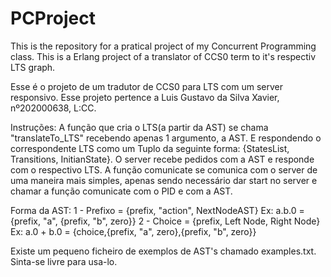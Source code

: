 # PCProject
This is the repository for a pratical project of my Concurrent Programming class. This is a Erlang project of a translator of CCS0 term to it's respectiv LTS graph.

Esse é o projeto de um tradutor de CCS0 para LTS com um server responsivo.
Esse projeto pertence a Luis Gustavo da Silva Xavier, nº202000638, L:CC.

Instruções:
A função que cria o LTS(a partir da AST) se chama "translateTo_LTS" recebendo apenas 1 argumento, a AST. 
E respondendo o correspondente LTS como um Tuplo da seguinte forma: {StatesList, Transitions, InitianState}.
O server recebe pedidos com a AST e responde com o respectivo LTS. A função comunicate se comunica com o server
de uma maneira mais simples, apenas sendo necessário dar start no server e chamar a função comunicate com o PID e com a AST.

Forma da AST:
    1 - Prefixo = {prefix, "action", NextNodeAST} Ex: a.b.0 = {prefix, "a", {prefix, "b", zero}}
    2 - Choice = {prefix, Left Node, Right Node} Ex: a.0 + b.0 = {choice,{prefix, "a", zero},{prefix, "b", zero}}

Existe um pequeno ficheiro de exemplos de AST's chamado examples.txt. Sinta-se livre para usa-lo.

